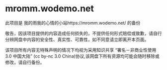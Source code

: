 # mromm.wodemo.net
此项目是 我的雨我的心情的小站https://mromm.wodemo.net/ 的备份

敬告，因该项目提供的内容造成任何损失的，不提供任何形式赔偿或致歉，请自行分辨网盘中内容的安全性、真实性、可靠性，如不同意请立即离开本页面。

该项目所有内容无特殊声明的情况下均视为采用知识共享 “署名－非商业性使用 3.0 中国大陆” (cc by-nc 3.0 China)协议,该网盘下所有资源均可能会随时移除或修改，请自行备份。
